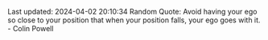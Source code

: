Last updated: 2024-04-02 20:10:34
Random Quote: Avoid having your ego so close to your position that when your position falls, your ego goes with it. - Colin Powell
